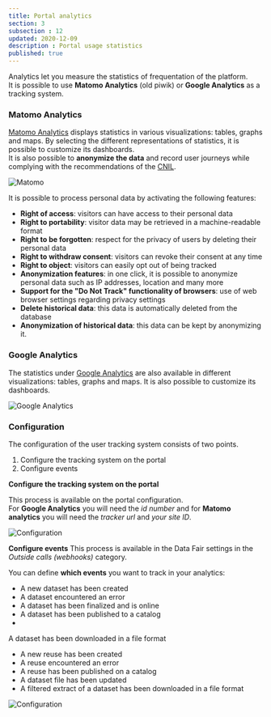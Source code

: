 ```yaml
---
title: Portal analytics
section: 3
subsection : 12
updated: 2020-12-09
description : Portal usage statistics
published: true
---
```


Analytics let you measure the statistics of frequentation of the platform.  
It is possible to use **Matomo Analytics** (old piwik) or **Google Analytics** as a tracking system.

### Matomo Analytics
[Matomo Analytics](https://fr.matomo.org/) displays statistics in various visualizations: tables, graphs and maps. By selecting the different representations of statistics, it is possible to customize its dashboards.  
It is also possible to **anonymize the data** and record user journeys while complying with the recommendations of the [CNIL](https://www.cnil.fr/professionnel).

![Matomo](./images/functional-presentation/matomo.jpg)

It is possible to process personal data by activating the following features:
* **Right of access**: visitors can have access to their personal data
* **Right to portability**: visitor data may be retrieved in a machine-readable format
* **Right to be forgotten**: respect for the privacy of users by deleting their personal data
* **Right to withdraw consent**: visitors can revoke their consent at any time
* **Right to object**: visitors can easily opt out of being tracked
* **Anonymization features**: in one click, it is possible to anonymize personal data such as IP addresses, location and many more
* **Support for the "Do Not Track" functionality of browsers**: use of web browser settings regarding privacy settings
* **Delete historical data**: this data is automatically deleted from the database
* **Anonymization of historical data**: this data can be kept by anonymizing it.

### Google Analytics

The statistics under [Google Analytics](https://analytics.google.com/) are also available in different visualizations: tables, graphs and maps. It is also possible to customize its dashboards.

![Google Analytics](./images/functional-presentation/google-analytics.jpg)

### Configuration

The configuration of the user tracking system consists of two points.  
1. Configure the tracking system on the portal  
2. Configure events

<p>
</p>

**Configure the tracking system on the portal**

This process is available on the portal configuration.  
For **Google Analytics** you will need the *id number* and for **Matomo analytics** you will need the *tracker url* and *your site ID*.

![Configuration](./images/functional-presentation/config-GA-1.jpg)


**Configure events**
This process is available in the Data Fair settings in the *Outside calls (webhooks)* category.

You can define **which events** you want to track in your analytics:
* A new dataset has been created
* A dataset encountered an error
* A dataset has been finalized and is online
* A dataset has been published to a catalog
*
A dataset has been downloaded in a file format
* A new reuse has been created
* A reuse encountered an error
* A reuse has been published on a catalog
* A dataset file has been updated
* A filtered extract of a dataset has been downloaded in a file format

![Configuration](./images/functional-presentation/config-GA-2.jpg)

